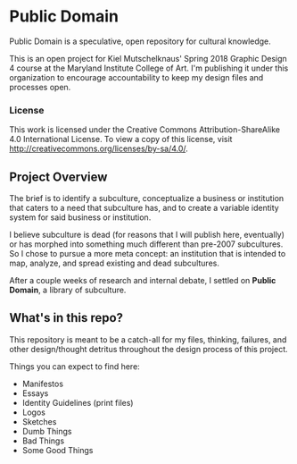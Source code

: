 # Public Domain
Public Domain is a speculative, open repository for cultural knowledge.

This is an open project for Kiel Mutschelknaus' Spring 2018 Graphic Design 4 course at the Maryland Institute College of Art. I'm publishing it under this organization to encourage accountability to keep my design files and processes open.

### License
This work is licensed under the Creative Commons Attribution-ShareAlike 4.0 International License. To view a copy of this license, visit http://creativecommons.org/licenses/by-sa/4.0/.

## Project Overview
The brief is to identify a subculture, conceptualize a business or institution that caters to a need that subculture has, and to create a variable identity system for said business or institution.

I believe subculture is dead (for reasons that I will publish here, eventually) or has morphed into something much different than pre-2007 subcultures. So I chose to pursue a more meta concept: an institution that is intended to map, analyze, and spread existing and dead subcultures.

After a couple weeks of research and internal debate, I settled on __Public Domain__, a library of subculture.

## What's in this repo?
This repository is meant to be a catch-all for my files, thinking, failures, and other design/thought detritus throughout the design process of this project.

Things you can expect to find here:
- Manifestos
- Essays
- Identity Guidelines (print files)
- Logos
- Sketches
- Dumb Things
- Bad Things
- Some Good Things
